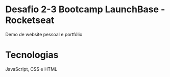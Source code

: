 # Desafio 2-3 Bootcamp LaunchBase - Rocketseat
Demo de website pessoal e portfólio

# Tecnologias
JavaScript, CSS e HTML